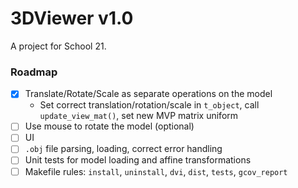 # 3DViewer v1.0

A project for School 21.

### Roadmap
- [X] Translate/Rotate/Scale as separate operations on the model
	- Set correct translation/rotation/scale in `t_object`, call `update_view_mat()`, set new MVP matrix uniform
- [ ] Use mouse to rotate the model (optional)
- [ ] UI
- [ ] `.obj` file parsing, loading, correct error handling
- [ ] Unit tests for model loading and affine transformations
- [ ] Makefile rules: `install`, `uninstall`, `dvi`, `dist`, `tests`, `gcov_report`
